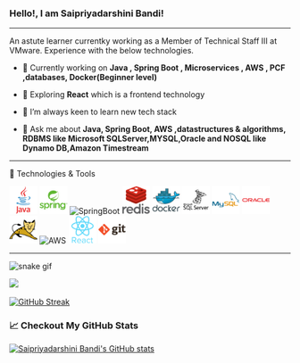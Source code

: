 ### Hello!, I am Saipriyadarshini Bandi!

---
An astute learner currentky working as a Member of Technical Staff III at VMware. Experience with the below technologies.

- 🔭 Currently working on **Java , Spring Boot , Microservices , AWS , PCF ,databases, Docker(Beginner level)**

- 🌱 Exploring **React** which is a frontend technology

-  👀 I’m always keen to learn new tech stack

- 💬 Ask me about **Java, Spring Boot, AWS ,datastructures & algorithms, RDBMS like Microsoft SQLServer,MYSQL,Oracle and  NOSQL like Dynamo DB,Amazon Timestream**
---

🧰 Technologies & Tools

<img src="https://github.com/devicons/devicon/blob/master/icons/java/java-original-wordmark.svg" alt="Java" width="50" height="50"/> <img src="https://github.com/devicons/devicon/blob/master/icons/spring/spring-original-wordmark.svg" alt="Spring" width="50" height="50"/> 
<img src="https://user-images.githubusercontent.com/33158051/103466606-760a4000-4d14-11eb-9941-2f3d00371471.png" alt="SpringBoot" width="50" height="50"/>
<img src="https://github.com/devicons/devicon/blob/master/icons/redis/redis-original-wordmark.svg" alt="Redis" width="50" height="50"/> <img src="https://github.com/devicons/devicon/blob/master/icons/docker/docker-original-wordmark.svg" alt="Docker" width="50" height="50"/> <img src="https://github.com/devicons/devicon/blob/master/icons/microsoftsqlserver/microsoftsqlserver-plain-wordmark.svg" alt="PostgreSQL" width="50" height="50"/>
<img src="https://github.com/devicons/devicon/blob/master/icons/mysql/mysql-original-wordmark.svg" alt="mysql" width="50" height="50"/> 
<img src="https://github.com/devicons/devicon/blob/master/icons/oracle/oracle-original.svg" alt="Oracle" width="50" height="50"/>
<img src="https://github.com/devicons/devicon/blob/master/icons/tomcat/tomcat-original.svg" alt="Tomcat" width="50" height="50"/> 
<img src="https://cdn.worldvectorlogo.com/logos/aws-2.svg" alt="AWS" width="50" height="50"/> <img src="https://github.com/devicons/devicon/blob/master/icons/react/react-original-wordmark.svg" alt="React" width="50" height="50"/> <img src="https://github.com/devicons/devicon/blob/master/icons/git/git-original-wordmark.svg" alt="Git" width="50" height="50"/>

---

![snake gif](https://github.com/saipriyab/saipriyab/blob/output/github-contribution-grid-snake.gif)

![](https://komarev.com/ghpvc/?username=saipriyab)

[![GitHub Streak](https://github-readme-streak-stats.herokuapp.com/?user=saipriyab)](https://git.io/streak-stats)

### &#x1f4c8; Checkout My GitHub Stats 

<!-- [![Top Langs](https://github-readme-stats.vercel.app/api/top-langs/?username=saipriyab&hide=html,css&theme=radical)](https://github.com/saipriyab/github-readme-stats) -->

[![Saipriyadarshini Bandi's GitHub stats](https://github-readme-stats.vercel.app/api?username=saipriyab&theme=radical)](https://github.com/saipriyab/github-readme-stats)
